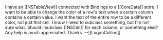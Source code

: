 I have an [[NSTableView]] connected with Bindings to a [[CoreData]] store. I want to be able to change the color of a row's text when a certain column contains a certain value. I want the text of the entire row to be a different color, not just that cell. I know I need to subclass something, but I'm not sure what. Should I subclass [[NSCell]] for each column, or something else? Any help is much appreciated. Thanks. --[[LoganCollins]]
